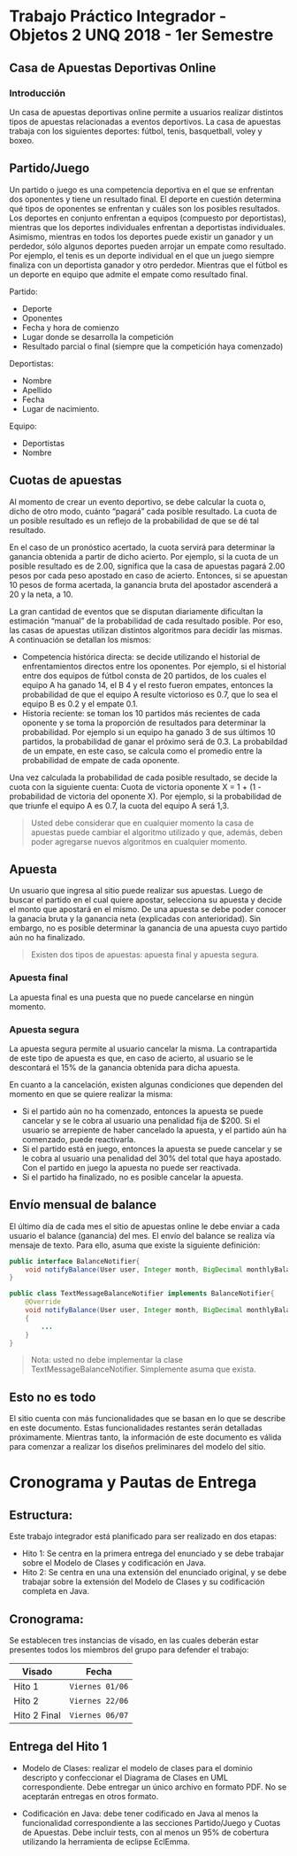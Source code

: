 # Trabajo Práctico Integrador - Objetos 2 UNQ 2018 - 1er Semestre

## Casa de Apuestas Deportivas Online

### Introducción
Un casa de apuestas deportivas online permite a usuarios realizar distintos tipos de apuestas relacionadas a eventos deportivos. La casa de apuestas trabaja con los siguientes deportes: fútbol, tenis, basquetball, voley y boxeo.

## Partido/Juego
Un partido o juego es una competencia deportiva en el que se enfrentan dos oponentes y tiene un resultado final. El deporte en cuestión determina qué tipos de oponentes se enfrentan y cuáles son los posibles resultados. Los deportes en conjunto enfrentan a equipos (compuesto por deportistas), mientras que los deportes individuales enfrentan a deportistas individuales. Asimismo, mientras en todos los deportes puede existir un ganador y un perdedor, sólo algunos deportes pueden arrojar un empate como resultado. Por ejemplo, el tenis es un deporte individual en el que un juego siempre finaliza con un deportista ganador y otro perdedor. Mientras que el fútbol es un deporte en equipo que admite el empate como resultado final.

Partido:
- Deporte
- Oponentes
- Fecha y hora de comienzo
- Lugar donde se desarrolla la competición
- Resultado parcial o final (siempre que la competición haya comenzado)

Deportistas:
 - Nombre
 - Apellido
 - Fecha 
 - Lugar de nacimiento. 

Equipo:
- Deportistas
- Nombre

## Cuotas de apuestas
Al momento de crear un evento deportivo, se debe calcular la cuota o, dicho de otro modo, cuánto “pagará” cada posible resultado. La cuota de un posible resultado es un reflejo de la probabilidad de que se dé tal resultado.

En el caso de un pronóstico acertado, la cuota servirá para determinar la ganancia obtenida a partir de dicho acierto. Por ejemplo, si la cuota de un posible resultado es de 2.00, significa que la casa de apuestas pagará 2.00 pesos por cada peso apostado en caso de acierto. Entonces, si se apuestan 10 pesos de forma acertada, la ganancia bruta del apostador ascenderá a 20 y la neta, a 10.

La gran cantidad de eventos que se disputan diariamente dificultan la estimación “manual” de la probabilidad de cada resultado posible. Por eso, las casas de apuestas utilizan distintos algoritmos para decidir las mismas. A continuación se detallan los mismos:

- Competencia histórica directa: se decide utilizando el historial de enfrentamientos directos entre los oponentes. Por ejemplo, si el historial entre dos equipos de fútbol consta de 20 partidos, de los cuales el equipo A ha ganado 14, el B 4 y el resto fueron empates, entonces la probabilidad de que el equipo A resulte victorioso es 0.7, que lo sea el equipo B es 0.2 y el empate 0.1.
- Historia reciente: se toman los 10 partidos más recientes de cada oponente y se toma la proporción de resultados para determinar la probabilidad. Por ejemplo si un equipo ha ganado 3 de sus últimos 10 partidos, la probabilidad de ganar el próximo será de 0.3. La probabildad de un empate, en este caso, se calcula como el promedio entre la probabilidad de empate de cada oponente.

Una vez calculada la probabilidad de cada posible resultado, se decide la cuota con la siguiente cuenta: Cuota de victoria oponente X = 1 + (1 - probabilidad de victoria del oponente X). Por ejemplo, si la probabilidad de que triunfe el equipo A es 0.7, la cuota del equipo A será 1,3.

> Usted debe considerar que en cualquier momento la casa de apuestas puede cambiar el algoritmo utilizado y que, además, deben poder agregarse nuevos algoritmos en cualquier momento.

## Apuesta
Un usuario que ingresa al sitio puede realizar sus apuestas. Luego de buscar el partido en el cual quiere apostar, selecciona su apuesta y decide el monto que apostará en el mismo. De una apuesta se debe poder conocer la ganacia bruta y la ganancia neta (explicadas con anterioridad). Sin embargo, no es posible determinar la ganancia de una apuesta cuyo partido aún no ha finalizado. 

> Existen dos tipos de apuestas: apuesta final y apuesta segura.

### Apuesta final
La apuesta final es una puesta que no puede cancelarse en ningún momento.

### Apuesta segura
La apuesta segura permite al usuario cancelar la misma. La contrapartida de este tipo de apuesta es que, en caso de acierto, al usuario se le descontará el 15% de la ganancia obtenida para dicha apuesta.

En cuanto a la cancelación, existen algunas condiciones que dependen del momento en que se quiere realizar la misma:

- Si el partido aún no ha comenzado, entonces la apuesta se puede cancelar y se le cobra al usuario una penalidad fija de $200. Si el usuario se arrepiente de haber cancelado la apuesta, y el partido aún ha comenzado, puede reactivarla.
- Si el partido está en juego, entonces la apuesta se puede cancelar y se le cobra al usuario una penalidad del 30% del total que haya apostado. Con el partido en juego la apuesta no puede ser reactivada.
- Si el partido ha finalizado, no es posible cancelar la apuesta.

## Envío mensual de balance

El último día de cada mes el sitio de apuestas online le debe enviar a cada usuario el balance (ganancia) del mes. El envío del balance se realiza vía mensaje de texto. Para ello, asuma que existe la siguiente definición:

```java
public interface BalanceNotifier{
	void notifyBalance(User user, Integer month, BigDecimal monthlyBalance);
}

public class TextMessageBalanceNotifier implements BalanceNotifier{
	@Override
	void notifyBalance(User user, Integer month, BigDecimal monthlyBalance)
	{
		...
	}
}
```

> Nota: usted no debe implementar la clase TextMessageBalanceNotifier. Simplemente asuma que exista.

## Esto no es todo

El sitio cuenta con más funcionalidades que se basan en lo que se describe en este documento. Estas funcionalidades restantes serán detalladas próximamente. Mientras tanto, la información de este documento es válida para comenzar a realizar los diseños preliminares del modelo del sitio.

# Cronograma y Pautas de Entrega

## Estructura:

Este trabajo integrador está planificado para ser realizado en dos etapas:

- Hito 1: Se centra en la primera entrega del enunciado y se debe trabajar sobre el Modelo de Clases y codificación en Java.
- Hito 2: Se centra en una una extensión del enunciado original, y se debe trabajar sobre la extensión del Modelo de Clases y su codificación completa en Java.

## Cronograma:

Se establecen tres instancias de visado, en las cuales deberán estar presentes todos los miembros del grupo para defender el trabajo:

|Visado      |Fecha          |
|------------|---------------|
|Hito 1		 |`Viernes 01/06`|
|Hito 2		 |`Viernes 22/06`|
|Hito 2 Final|`Viernes 06/07`|

## Entrega del Hito 1

- Modelo de Clases: realizar el modelo de clases para el dominio descripto y confeccionar el Diagrama de Clases en UML correspondiente. Debe entregar un único archivo en formato PDF. No se aceptarán entregas en otros formato.

- Codificación en Java: debe tener codificado en Java al menos la funcionalidad correspondiente a las secciones Partido/Juego y Cuotas de Apuestas. Debe incluir tests, con al menos un 95% de cobertura utilizando la herramienta de eclipse EclEmma.
